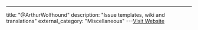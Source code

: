 ---
title: "@ArthurWolfhound"
description: "Issue templates, wiki and translations"
external_category: "Miscellaneous"
---[Visit Website](https://github.com/ArthurWolfhound)


